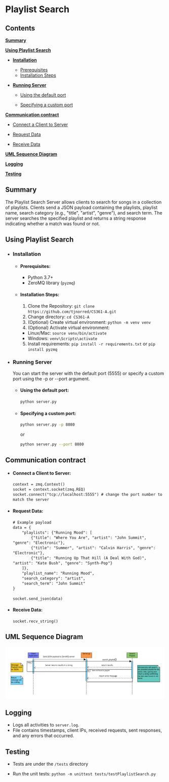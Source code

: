 # Playlist Search

## Contents


**[Summary](#summary)**

**[Using Playlist Search](#using-playlist-search)**

* **[Installation](#installation)**
    *  [Prerequisites](#prerequisites)
    *  [Installation Steps](#installation-steps)


* **[Running Server](#running-server)**

    *  [Using the default port](#using-the-default-port)

    *  [Specifying a custom port](#specifying-a-custom-port)

**[Communication contract](#communication-contract)**

*  [Connect a Client to Server](#connect-a-client-to-server)

*  [Request Data](#request-data)

*  [Receive Data](#receive-data)

**[UML Sequence Diagram](#uml-sequence-diagram)**

**[Logging](#logging)**

**[Testing](#testing)**


## Summary

The Playlist Search Server allows clients to search for songs in a collection of playlists.  Clients send a JSON payload containing the playlists, playlist name, search category (e.g., "title", "artist", "genre"), and search term. The server searches the specified playlist and returns a string response indicating whether a match was found or not.

## Using Playlist Search
* ### Installation

    * #### Prerequisites:
        - Python 3.7+
        - ZeroMQ library (`pyzmq`)

    * #### Installation Steps:
        1) Clone the Repository: `git clone https://github.com/tjnorred/CS361-A.git`
        2) Change directory: `cd CS361-A`
        3) (Optional) Create virtual environment: `python -m venv venv`
        4) (Optional) Activate virtual environment:
        * Linux/Mac: `source venv/bin/activate` 
        * Windows: `venv\Scripts\activate`
        5) Install requirements: `pip install -r requirements.txt` or `pip install pyzmq`

* ### Running Server
    You can start the server with the default port (5555) or specify a custom port using the -p or --port argument.

    * #### Using the default port:
        ```bash
        python server.py
        ```
    * #### Specifying a custom port:
        ```bash
        python server.py -p 8080
        ```
        or

        ```bash
        python server.py --port 8080
        ```

## Communication contract

* #### Connect a Client to Server:
    ```
    context = zmq.Context()
    socket = context.socket(zmq.REQ)
    socket.connect("tcp://localhost:5555") # change the port number to match the server
    ```

* #### Request Data:
    ```
    # Example payload
    data = {
        "playlists": {"Running Mood": [
            {"title": "Where You Are", "artist": "John Summit", "genre": "Electronic"},
            {"title": "Summer", "artist": "Calvin Harris", "genre": "Electronic"},
            {"title": "Running Up That Hill (A Deal With God)", "artist": "Kate Bush", "genre": "Synth-Pop"}
        ]},
        "playlist_name": "Running Mood",
        "search_category": "artist",
        "search_term": "John Summit"
    }

    socket.send_json(data)
    ```

* #### Receive Data:
    ```
    socket.recv_string()
    ```

## UML Sequence Diagram

![UML Diagram](docs/uml-sequence-diagram.png)

## Logging
* Logs all activities to `server.log`. 
* File contains timestamps, client IPs, received requests, sent responses, and any errors that occurred.

## Testing
* Tests are under the `/tests` directory

* Run the unit tests: `python -m unittest tests/testPlaylistSearch.py`